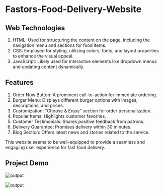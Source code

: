 # Fastors-Food-Delivery-Website

## Web Technologies

1. HTML: Used for structuring the content on the page, including the navigation menu and sections for food items.
2. CSS: Employed for styling, utilizing colors, fonts, and layout properties to enhance the visual appeal.
3. JavaScript: Likely used for interactive elements like dropdown menus and updating content dynamically.

## Features

1. Order Now Button: A prominent call-to-action for immediate ordering.
2. Burger Menu: Displays different burger options with images, descriptions, and prices.
3. Customization: “Choose & Enjoy” section for order personalization.
4. Popular Items: Highlights customer favorites.
5. Customer Testimonials: Shares positive feedback from patrons.
6. Delivery Guarantee: Promises delivery within 30 minutes.
7. Blog Section: Offers latest news and stories related to the service.

This website seems to be well-equipped to provide a seamless and engaging user experience for fast food delivery.

## Project Demo

![output]([https://github.com/Kashum920/Fastors-Food-Delivery-Website/assets/149722175/fb96e085-58fc-4b34-b64a-a82be6af87ce](https://github.com/Kashum920/Fastors-Food-Delivery-Website/assets/149722175/84d0422a-b0a3-4200-9d5d-3cda1215adfe))

![output](https://github.com/Kashum920/Fastors-Food-Delivery-Website/assets/149722175/fb96e085-58fc-4b34-b64a-a82be6af87ce)


